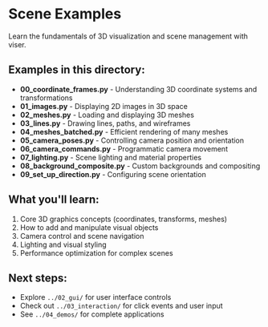 # Scene Examples

Learn the fundamentals of 3D visualization and scene management with viser.

## Examples in this directory:

- **00_coordinate_frames.py** - Understanding 3D coordinate systems and transformations
- **01_images.py** - Displaying 2D images in 3D space
- **02_meshes.py** - Loading and displaying 3D meshes
- **03_lines.py** - Drawing lines, paths, and wireframes
- **04_meshes_batched.py** - Efficient rendering of many meshes
- **05_camera_poses.py** - Controlling camera position and orientation
- **06_camera_commands.py** - Programmatic camera movement
- **07_lighting.py** - Scene lighting and material properties
- **08_background_composite.py** - Custom backgrounds and compositing
- **09_set_up_direction.py** - Configuring scene orientation

## What you'll learn:

1. Core 3D graphics concepts (coordinates, transforms, meshes)
2. How to add and manipulate visual objects
3. Camera control and scene navigation
4. Lighting and visual styling
5. Performance optimization for complex scenes

## Next steps:

- Explore `../02_gui/` for user interface controls
- Check out `../03_interaction/` for click events and user input
- See `../04_demos/` for complete applications